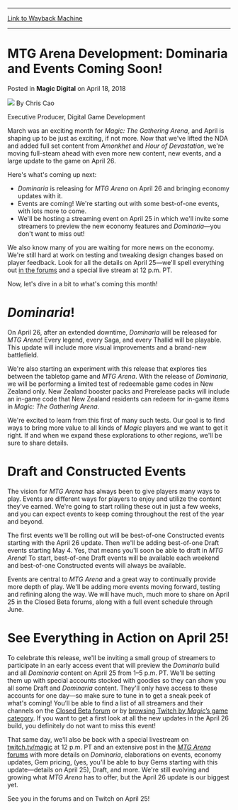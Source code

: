 
---
[Link to Wayback Machine](https://web.archive.org/web/20180422093322/https://magic.wizards.com/en/articles/archive/magic-digital/mtg-arena-development-dominaria-and-events-coming-soon-2018-04-18)

[_metadata_:author]:- "Chris Cao"
[_metadata_:description]:- "MTG Arena is moving full-steam ahead with even more new content, new events, and a large update to the game on April 26."
[_metadata_:generator]:- "Drupal 7 (http://drupal.org)"
[_metadata_:node]:- "1283561"
[_metadata_:publish_date]:- "2018-04-18"
[_metadata_:source]:- "div-main-content"
[_metadata_:title]:- "MTG Arena Development: Dominaria and Events Coming Soon!"
[_metadata_:wayback_capture_timestamp]:- "2018-04-22 09:33:22"
[_metadata_:wayback_raw_url]:- "https://web.archive.org/web/20180422093322id_/https://magic.wizards.com/en/articles/archive/magic-digital/mtg-arena-development-dominaria-and-events-coming-soon-2018-04-18"
[_metadata_:wayback_url]:- "https://magic.wizards.com/en/articles/archive/magic-digital/mtg-arena-development-dominaria-and-events-coming-soon-2018-04-18"
---


MTG Arena Development: Dominaria and Events Coming Soon!
========================================================



 Posted in **Magic Digital**
 on April 18, 2018 






![](https://media.magic.wizards.com/styles/auth_small/public/images/hero/wizardslogo_thumb.jpg)
By Chris Cao




 Executive Producer, Digital Game Development 






March was an exciting month for *Magic: The Gathering Arena*, and April is shaping up to be just as exciting, if not more. Now that we've lifted the NDA and added full set content from *Amonkhet* and *Hour of Devastation*, we're moving full-steam ahead with even more new content, new events, and a large update to the game on April 26.


Here's what's coming up next:


* *Dominaria* is releasing for *MTG Arena* on April 26 and bringing economy updates with it.
* Events are coming! We're starting out with some best-of-one events, with lots more to come.
* We'll be hosting a streaming event on April 25 in which we'll invite some streamers to preview the new economy features and *Dominaria*—you don't want to miss out!

We also know many of you are waiting for more news on the economy. We're still hard at work on testing and tweaking design changes based on player feedback. Look for all the details on April 25—we'll spell everything out [in the forums](https://forums.mtgarena.com/forums/categories/6) and a special live stream at 12 p.m. PT.


Now, let's dive in a bit to what's coming this month!


*Dominaria*!
============


On April 26, after an extended downtime, *Dominaria* will be released for *MTG Arena*! Every legend, every Saga, and every Thallid will be playable. This update will include more visual improvements and a brand-new battlefield.


We're also starting an experiment with this release that explores ties between the tabletop game and *MTG Arena*. With the release of *Dominaria*, we will be performing a limited test of redeemable game codes in New Zealand only. New Zealand booster packs and Prerelease packs will include an in-game code that New Zealand residents can redeem for in-game items in *Magic: The Gathering Arena*.


We're excited to learn from this first of many such tests. Our goal is to find ways to bring more value to all kinds of *Magic* players and we want to get it right. If and when we expand these explorations to other regions, we'll be sure to share details.


Draft and Constructed Events
============================


The vision for *MTG Arena* has always been to give players many ways to play. Events are different ways for players to enjoy and utilize the content they've earned. We're going to start rolling these out in just a few weeks, and you can expect events to keep coming throughout the rest of the year and beyond.


The first events we'll be rolling out will be best-of-one Constructed events starting with the April 26 update. Then we'll be adding best-of-one Draft events starting May 4. Yes, that means you'll soon be able to draft in *MTG Arena*! To start, best-of-one Draft events will be available each weekend and best-of-one Constructed events will always be available.


Events are central to *MTG Arena* and a great way to continually provide more depth of play. We'll be adding more events moving forward, testing and refining along the way. We will have much, much more to share on April 25 in the Closed Beta forums, along with a full event schedule through June.


See Everything in Action on April 25!
=====================================


To celebrate this release, we'll be inviting a small group of streamers to participate in an early access event that will preview the *Dominaria* build and all *Dominaria* content on April 25 from 1–5 p.m. PT. We'll be setting them up with special accounts stocked with goodies so they can show you all some Draft and *Dominaria* content. They'll only have access to these accounts for one day—so make sure to tune in to get a sneak peek of what's coming! You’ll be able to find a list of all streamers and their channels on the [Closed Beta forum](https://forums.mtgarena.com/forums/categories/6) or by [browsing Twitch by *Magic*’s game category](https://www.twitch.tv/directory/game/Magic%3A%20The%20Gathering). If you want to get a first look at all the new updates in the April 26 build, you definitely do not want to miss this event!


That same day, we'll also be back with a special livestream on [twitch.tv/magic](https://www.twitch.tv/magic) at 12 p.m. PT and an extensive post in the [*MTG Arena* forums](https://forums.mtgarena.com/forums/categories/6) with more details on *Dominaria*, elaborations on events, economy updates, Gem pricing, (yes, you'll be able to buy Gems starting with this update—details on April 25), Draft, and more. We're still evolving and growing what *MTG Arena* has to offer, but the April 26 update is our biggest yet.


See you in the forums and on Twitch on April 25!







